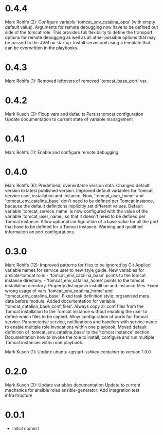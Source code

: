 # 0.4.4

Marc Rohlfs (2):
      Configure variable 'tomcat_env_catalina_opts' (with empty default value). Arguments for remote debugging now have to be defined out side of the tomcat role. This provides full flexibility to define the transport options for remote debugging as well as all other possible options that may be passed to the JVM on startup.
      Install server.xml using a template that can be overwritten in the playbooks.

# 0.4.3

Marc Rohlfs (1):
      Removed leftovers of removed 'tomcat_base_port' var.

# 0.4.2

Mark Kusch (3):
      Fixup vars and defaults
      Persist tomcat configuration
      Update documentation to current state of variable management

# 0.4.1

Marc Rohlfs (1):
      Enable and configure remote debugging.

# 0.4.0

Marc Rohlfs (6):
      Predefined, overwritable version data.
      Changed default version to latest published version.
      Improved default variables for Tomcat service user, installation and instance. Now, 'tomcat_user_home' and 'tomcat_env_catalina_base' don't need to be defined per Tomcat instance, because the default definitions implicitly set different values.
      Default variable 'tomcat_service_name' is now configured with the value of the variable 'tomcat_user_name', so that it doesn't need to be defined per Tomcat instance.
      Allow optional configuration of a base value for all the port that have to be defined for a Tomcat instance.
      Warning and qualified informaiton on port configurations.

# 0.3.0

Marc Rohlfs (12):
      Improved patterns for files to be ignored by Git
      Applied variable names for service user to new style guide.
      New variables for ansible-tomcat role: - 'tomcat\_env\_catalina\_base' points to the tomcat instance directory. - 'tomcat\_env\_catalina\_home' points to the tomcat installation directory.
      Properly distinguish installtion and instance files.
      Fixed wrong usage of vars 'tomcat\_env\_catalina\_home' and 'tomcat\_env\_catalina\_base'.
      Fixed task definition style: orgsanised meta data before module.
      Added documentation for variable 'tomcat_catalina_base_conf_files'.
      Always copy all conf files from the Tomcat installation to the Tomcat instance without enabling the user to define which files to be copied.
      Allow configuration of ports for Tomcat service.
      Parameterise service, notifications and handlers with service name to enable multiple role invocations within one playbook.
      Moved default definition of 'tomcat_env_catalina_base' to the 'tomcat instance' section.
      Documentation how to invoke the role to install, configure and run multiple Tomcat instances within one playbook.

Mark Kusch (1):
      Update ubuntu-upstart-sshkey container to version 1.0.0

# 0.2.0

Mark Kusch (3):
      Update variables documentation
      Update to current mechanics for ansible roles
      ansible-generator: Add integration test infrastructure

# 0.0.1

* Initial commit


<!-- vim: set nofen ts=4 sw=4 et: -->
